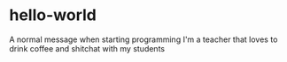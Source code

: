 # hello-world
A normal message when starting programming
I'm a teacher that loves to drink coffee and shitchat with my students
